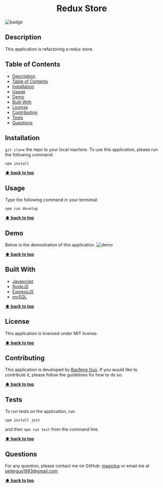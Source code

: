 <h1 align="center">Redux Store</h1>
  
![badge](https://img.shields.io/badge/license-MIT-blue.svg)

## Description
This application is refactoring a redux store.

## Table of Contents
- [Description](#description)
- [Table of Contents](#table-of-contents)
- [Installation](#installation)
- [Usage](#usage)
- [Demo](#demo)
- [Built With](#built-with)
- [License](#license)
- [Contributing](#contributing)
- [Tests](#tests)
- [Questions](#questions)

## Installation
`git clone` the repo to your local machine. To use this application, please run the following command:

`npm install` 

**[⬆ back to top](#table-of-contents)**


## Usage
Type the following command in your termimal:

`npm run develop`

**[⬆ back to top](#table-of-contents)**


## Demo
Below is the demostration of this application. 
<img src="images/demo.gif" alt="demo" />


**[⬆ back to top](#table-of-contents)**

## Built With

* [Javascript](https://developer.mozilla.org/en-US/docs/Web/Javascript)
* [NodeJS](https://nodejs.org/en/)
* [ExpressJS](https://expressjs.com/)
* [mySQL](https://www.mysql.com/)
  
**[⬆ back to top](#table-of-contents)**

## License
This application is licensed under MIT license. 

**[⬆ back to top](#table-of-contents)**

## Contributing
This application is developed by <a href="https://www.linkedin.com/in/bfguo/">Baofeng Guo</a>. If you would like to contribute it, please follow the guidelines for how to do so.

**[⬆ back to top](#table-of-contents)**

## Tests
To run tests on the application, run

`npm install jest`

and then `npm run test` from the command line.

**[⬆ back to top](#table-of-contents)**

## Questions
For any question, please contact me on GitHub: [magickw](https://github.com/magickw) or email me at peterguo1983@gmail.com.

**[⬆ back to top](#table-of-contents)**

